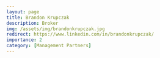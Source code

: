 ```yaml
---
layout: page
title: Brandon Krupczak
description: Broker
img: /assets/img/brandonkrupczak.jpg
redirect: https://www.linkedin.com/in/brandonkrupczak/
importance: 2
category: [Management Partners]
---
```

